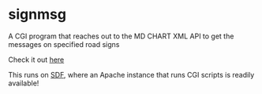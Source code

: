 # signmsg

A CGI program that reaches out to the MD CHART XML API to get the messages on specified road signs

Check it out [here](http://jboverf.sdf.org/signmsg.cgi)

This runs on [SDF](https://sdf.org), where an Apache instance that runs CGI scripts is readily available!

